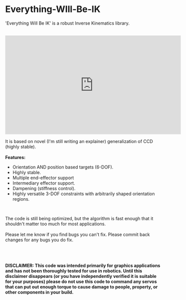 # Everything-WIll-Be-IK
'Everything Will Be IK' is a robust Inverse Kinematics library. 
</br></br>

<iframe width="560" height="315" src="https://www.youtube.com/embed/y_o34kOx_FA" frameborder="0" allow="accelerometer; autoplay; encrypted-media; gyroscope; picture-in-picture" allowfullscreen></iframe>

It is based on novel (I'm still writing an explainer) generalization of CCD (highly stable). 
</br></br>
<b>Features:</b>
<ul>
<li>Orientation AND position based targets (6-DOF).</li>
<li>Highly stable.</li>
<li>Multiple end-effector support</li>
<li>Intermediary effector support.</li>
<li>Dampening (stiffness control).</li>
<li>Highly versatile 3-DOF constraints with arbitrarily shaped orientation regions.</li>
</ul>
</br>

The code is still being optimized, but the algorithm is fast enough that it shouldn't matter too much for most applications. 
</br>
</br>
Please let me know if you find bugs you can't fix. Please commit back changes for any bugs you do fix. 
</br>
</br>
<br></br>

<b>DISCLAIMER: This code was intended primarily for graphics applications and has not been thoroughly tested for use in robotics. Until this disclaimer disappears (or you have independently verified it is suitable for your purposes) please do not use this code to command any servos that can put out enough torque to cause damage to people, property, or other components in your build.</b>







